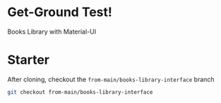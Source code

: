 # Get-Ground Test!

Books Library with Material-UI 



# Starter

After cloning, checkout the `from-main/books-library-interface` branch

```bash
git checkout from-main/books-library-interface
```
